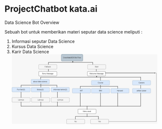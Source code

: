 # ProjectChatbot kata.ai


Data Science Bot Overview

Sebuah bot untuk memberikan materi seputar data science meliputi :
1. Informasi seputar Data Science
2. Kursus Data Science
3. Karir Data Science
![flow](https://raw.githubusercontent.com/Wandazz/ProjectChatbot/main/Doc/flow.jpeg)
 
